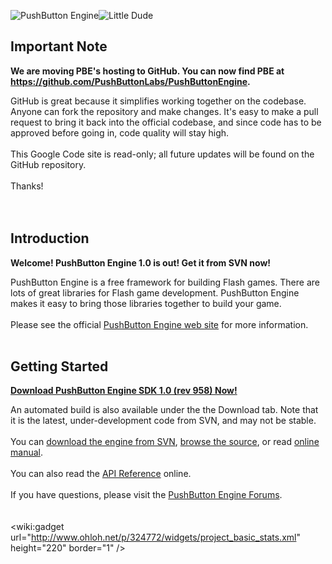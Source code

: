 <img src='http://pushbuttonengine.googlecode.com/svn/site/pbe_logo.png' alt='PushButton Engine' border='0'><img src='http://pushbuttonengine.googlecode.com/svn/site/little_dude.png' alt='Little Dude' border='0'>

<h2>Important Note</h2>

<b>We are moving PBE's hosting to GitHub. You can now find PBE at <a href='https://github.com/PushButtonLabs/PushButtonEngine'><a href='https://github.com/PushButtonLabs/PushButtonEngine'>https://github.com/PushButtonLabs/PushButtonEngine</a></a>.</b>

GitHub is great because it simplifies working together on the codebase. Anyone can fork the repository and make changes. It's easy to make a pull request to bring it back into the official codebase, and since code has to be approved before going in, code quality will stay high.<br>
<br>
This Google Code site is read-only; all future updates will be found on the GitHub repository.<br>
<br>
Thanks!<br>
<br>
<br>
<h2>Introduction</h2>

<b>Welcome! PushButton Engine 1.0 is out! Get it from SVN now!</b>

PushButton Engine is a free framework for building Flash games. There are lots of great libraries for Flash game development. PushButton Engine makes it easy to bring those libraries together to build your game.<br>
<br>
Please see the official <a href='http://www.pushbuttonengine.com/'>PushButton Engine web site</a> for more information.<br>
<br>
<h2>Getting Started</h2>

<b><a href='http://pushbuttonengine.googlecode.com/files/PushButtonEngine-r958-1.0.zip'>Download PushButton Engine SDK 1.0 (rev 958) Now!</a></b>

An automated build is also available under the the Download tab. Note that it is the latest, under-development code from SVN, and may not be stable.<br>
<br>
You can <a href='http://code.google.com/p/pushbuttonengine/source/checkout'>download the engine from SVN</a>, <a href='http://code.google.com/p/pushbuttonengine/source/browse/trunk'>browse the source</a>, or read <a href='http://pushbuttonengine.com/docs/'>online manual</a>.<br>
<br>
You can also read the <a href='http://pbe.zaalabs.com/api/index.html'>API Reference</a> online.<br>
<br>
If you have questions, please visit the <a href='http://www.pushbuttonengine.com/forum/'>PushButton Engine Forums</a>.<br>
<br>
<br>
<wiki:gadget url="http://www.ohloh.net/p/324772/widgets/project_basic_stats.xml" height="220"  border="1" />